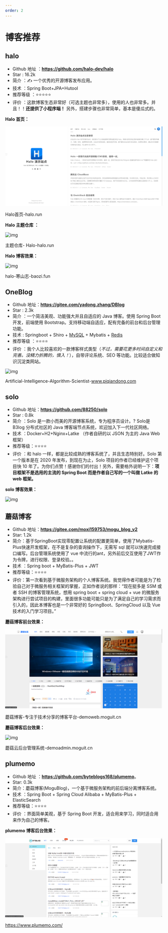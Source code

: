 ```yaml
---
order: 2
---
```

# 博客推荐

## **halo**

- Github 地址 ：**<https://github.com/halo-dev/halo>**
- Star : 16.2k
- 简介 ：✍ 一个优秀的开源博客发布应用。
- 技术 ：Spring Boot+JPA+Hutool
- 推荐等级 ：⭐⭐⭐⭐⭐
- 评价 ：这款博客生态非常好（可选主题也非常多），使用的人也非常多。并且！！**还提供了小程序端！** 另外，搭建步骤也非常简单，基本是傻瓜式的。

**Halo 首页：**

![img](./res/halo.webp)

Halo首页-halo.run

**Halo 主题仓库 ：**

![img](https://cdn.jsdelivr.net/gh/qinhua/halo-theme-joe2.0@master/source/img/dp/shot_light.png)

主题仓库- Halo-halo.run

**Halo 博客效果：**

![img](https://cdn.jsdelivr.net/gh/cross266/myimage@master/screenshot.png)

halo-寒山志-baozi.fun

## **OneBlog**

- Github 地址：**<https://gitee.com/yadong.zhang/DBlog>**
- Star : 2.3k
- 简介 ：一个简洁美观、功能强大并且自适应的 Java 博客。使用 Spring Boot 开发，前端使用 Bootstrap。支持移动端自适应，配有完备的前台和后台管理功能。
- 技术 : Springboot + Shiro + [MySQL](https://cloud.tencent.com/product/cdb?from=10680) + Mybatis + [Redis](https://cloud.tencent.com/product/crs?from=10680)
- 推荐等级 ：⭐⭐⭐⭐
- 评价 ：我个人比较喜欢的一款博客样式类型（*不过，需要花更多时间自定义和完善。没精力折腾的，慎入！*），自带评论系统、SEO 等功能。比较适合做知识沉淀类网站。

![img](https://ask.qcloudimg.com/http-save/yehe-2520554/gfe8ukwnmm.png?imageView2/2/w/1620)

Artificial-Intelligence-Algorithm-Scientist-www.piqiandong.com

## **solo**

- Github 地址：**<https://github.com/88250/solo>**
- Star : 0.8k
- 简介 ：Solo 是一款小而美的开源博客系统，专为程序员设计。? Solo是 B3log 分布式社区的 Java 博客端节点系统，欢迎加入下一代社区网络。
- 技术 ：Docker+H2+Nginx+Latke （作者自研的以 JSON 为主的 Java Web 框架）
- 推荐等级：⭐⭐⭐⭐
- 评价 ：和 halo 一样，都是比较成熟的博客系统了，并且生态特别好。Solo 第一个版本是在 2020 年发布，到现在为止，Solo 项目的作者已经维护这个项目快 10 年了。为你们点赞！感谢你们的付出！另外，需要格外说明一下：**项目框架不是选用的主流的 Spring Boot 而是作者自己写的一个叫做 Latke 的 web 框架。**

**solo 博客效果：**

![img](https://camo.githubusercontent.com/506726890e374f3a085c34d2b9e2076c95eca3b7e0e12c90ab4b5be4b725e8ac/68747470733a2f2f62336c6f6766696c652e636f6d2f66696c652f323032302f30332f70696e676873752d39316334383734332e706e67)

## **蘑菇博客**

- Github 地址：**<https://gitee.com/moxi159753/mogu_blog_v2>**
- Star: 1.2k
- 简介：基于SpringBoot实现零配置让系统的配置更简单，使用了Mybatis-Plus快速开发框架，在不是复杂的查询操作下，无需写 sql 就可以快速完成接口编写。后台管理系统使用了 vue 中流行的ant，另外前后交互使用了JWT作为令牌，进行权限、登录校验。。
- 技术 ：Spring boot + MyBatis-Plus + JWT
- 推荐等级：⭐⭐⭐⭐
- 评价：第一次看到基于微服务架构的个人博客系统。我觉得作者可能是为了检验自己对于微服务相关框架的掌握，正如作者说的那样：“现在挺多是 SSM 或者 SSH 的博客管理系统，想用 spring boot + spring cloud + vue 的微服务架构进行尝试项目的构建，里面很多功能可能只是为了满足自己的学习需求而引入的，因此本博客也是一个非常好的 SpringBoot、SpringCloud 以及 Vue 技术的入门学习项目。”

**蘑菇博客前台效果：**

![img](./res/mogu.webp)

蘑菇博客-专注于技术分享的博客平台-demoweb.moguit.cn

**蘑菇博客后台效果：**

![img](https://ask.qcloudimg.com/http-save/yehe-2520554/evut89v4x1.png?imageView2/2/w/1620)

蘑菇云后台管理系统-demoadmin.moguit.cn

## **plumemo**

- Github 地址 ：**<https://github.com/byteblogs168/plumemo>**。
- Star: 0.3k
- 简介：蘑菇博客(MoguBlog)，一个基于微服务架构的前后端分离博客系统。
- 技术 ：Spring Boot + Spring Cloud Alibaba + MyBatis-Plus + ElasticSearch
- 推荐等级：⭐⭐⭐⭐
- 评价 ：界面简单美观，基于 Spring Boot 开发，适合用来学习，同时适合用来作为自己的博客。

**plumemo 博客后台效果：**

![img](./res/plum.webp)

 <https://www.plumemo.com/>
